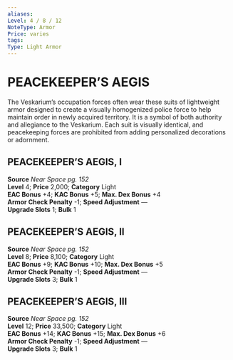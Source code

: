 ```yaml
---
aliases: 
Level: 4 / 8 / 12
NoteType: Armor
Price: varies
tags: 
Type: Light Armor
---
```

# PEACEKEEPER’S AEGIS

The Veskarium’s occupation forces often wear these suits of lightweight armor designed to create a visually homogenized police force to help maintain order in newly acquired territory. It is a symbol of both authority and allegiance to the Veskarium. Each suit is visually identical, and peacekeeping forces are prohibited from adding personalized decorations or adornment.  

##  PEACEKEEPER’S AEGIS, I

**Source** _Near Space pg. 152_  
**Level** 4; **Price** 2,000; **Category** Light  
**EAC Bonus** +4; **KAC Bonus** +5; **Max. Dex Bonus** +4  
**Armor Check Penalty** -1; **Speed Adjustment** —  
**Upgrade Slots** 1; **Bulk** 1

##  PEACEKEEPER’S AEGIS, II

**Source** _Near Space pg. 152_  
**Level** 8; **Price** 8,100; **Category** Light  
**EAC Bonus** +9; **KAC Bonus** +10; **Max. Dex Bonus** +5  
**Armor Check Penalty** -1; **Speed Adjustment** —  
**Upgrade Slots** 3; **Bulk** 1

##  PEACEKEEPER’S AEGIS, III

**Source** _Near Space pg. 152_  
**Level** 12; **Price** 33,500; **Category** Light  
**EAC Bonus** +14; **KAC Bonus** +15; **Max. Dex Bonus** +6  
**Armor Check Penalty** -1; **Speed Adjustment** —  
**Upgrade Slots** 3; **Bulk** 1